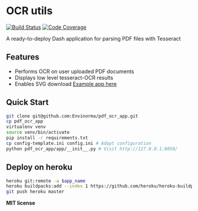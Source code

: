 # OCR utils

[![Build Status](https://github.com/envinorma/ocr_utils/workflows/Test%20and%20Lint/badge.svg)](https://github.com/envinorma/ocr_utils/actions)
[![Code Coverage](https://codecov.io/gh/envinorma/pdf_ocr_app/branch/main/graph/badge.svg)](https://codecov.io/gh/envinorma/pdf_ocr_app)

A ready-to-deploy Dash application for parsing PDF files with Tesseract

## Features

- Performs OCR on user uploaded PDF documents
- Displays low level tesseract-OCR results
- Enables SVG download
  [Example app here](https://pdf-envinorma.herokuapp.com/)

## Quick Start

```bash
git clone git@github.com:Envinorma/pdf_ocr_app.git
cp pdf_ocr_app
virtualenv venv
source venv/bin/activate
pip install -r requirements.txt
cp config-template.ini config.ini # Adapt configuration
python pdf_ocr_app/app/__init__.py # Visit http://127.0.0.1:8050/
```

## Deploy on heroku

```bash
heroku git:remote -a $app_name
heroku buildpacks:add --index 1 https://github.com/heroku/heroku-buildpack-apt
git push heroku master
```

**MIT license**

